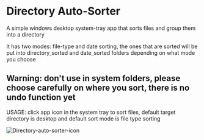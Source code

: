 # Directory Auto-Sorter

A simple windows desktop system-tray app that sorts files and group them into a directory

It has two modes: file-type and date sorting, the ones that are sorted will be put into directory_sorted and date_sorted folders depending on what mode you choose

## Warning: don't use in system folders, please choose carefully on where you sort, there is no undo function yet

USAGE:
  click app icon in the system tray to sort files,
  default target directory is desktop and default sort mode is file type sorting
  
![Directory-auto-sorter-icon](https://github.com/user-attachments/assets/5d4883eb-9b56-4864-bde5-c2a739e93739)
